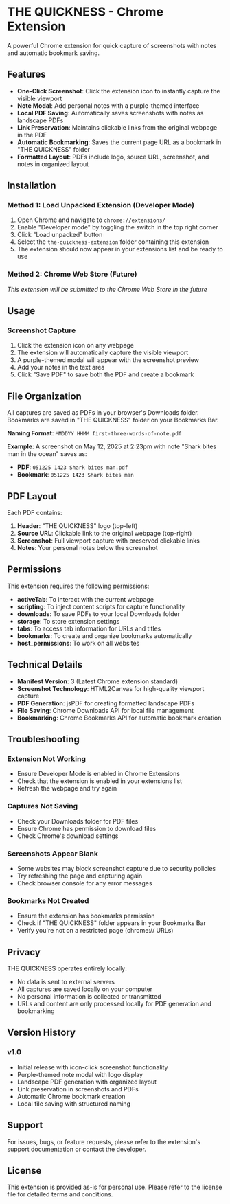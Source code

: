 # THE QUICKNESS - Chrome Extension

A powerful Chrome extension for quick capture of screenshots with notes and automatic bookmark saving.

## Features

- **One-Click Screenshot**: Click the extension icon to instantly capture the visible viewport
- **Note Modal**: Add personal notes with a purple-themed interface
- **Local PDF Saving**: Automatically saves screenshots with notes as landscape PDFs
- **Link Preservation**: Maintains clickable links from the original webpage in the PDF
- **Automatic Bookmarking**: Saves the current page URL as a bookmark in "THE QUICKNESS" folder
- **Formatted Layout**: PDFs include logo, source URL, screenshot, and notes in organized layout

## Installation

### Method 1: Load Unpacked Extension (Developer Mode)

1. Open Chrome and navigate to `chrome://extensions/`
2. Enable "Developer mode" by toggling the switch in the top right corner
3. Click "Load unpacked" button
4. Select the `the-quickness-extension` folder containing this extension
5. The extension should now appear in your extensions list and be ready to use

### Method 2: Chrome Web Store (Future)
*This extension will be submitted to the Chrome Web Store in the future*

## Usage

### Screenshot Capture
1. Click the extension icon on any webpage
2. The extension will automatically capture the visible viewport
3. A purple-themed modal will appear with the screenshot preview
4. Add your notes in the text area
5. Click "Save PDF" to save both the PDF and create a bookmark

## File Organization

All captures are saved as PDFs in your browser's Downloads folder. Bookmarks are saved in "THE QUICKNESS" folder on your Bookmarks Bar.

**Naming Format**: `MMDDYY HHMM first-three-words-of-note.pdf`

**Example**: A screenshot on May 12, 2025 at 2:23pm with note "Shark bites man in the ocean" saves as:
- **PDF**: `051225 1423 Shark bites man.pdf`
- **Bookmark**: `051225 1423 Shark bites man`

## PDF Layout

Each PDF contains:
1. **Header**: "THE QUICKNESS" logo (top-left)
2. **Source URL**: Clickable link to the original webpage (top-right)
3. **Screenshot**: Full viewport capture with preserved clickable links
4. **Notes**: Your personal notes below the screenshot

## Permissions

This extension requires the following permissions:
- **activeTab**: To interact with the current webpage
- **scripting**: To inject content scripts for capture functionality
- **downloads**: To save PDFs to your local Downloads folder
- **storage**: To store extension settings
- **tabs**: To access tab information for URLs and titles
- **bookmarks**: To create and organize bookmarks automatically
- **host_permissions**: To work on all websites

## Technical Details

- **Manifest Version**: 3 (Latest Chrome extension standard)
- **Screenshot Technology**: HTML2Canvas for high-quality viewport capture
- **PDF Generation**: jsPDF for creating formatted landscape PDFs
- **File Saving**: Chrome Downloads API for local file management
- **Bookmarking**: Chrome Bookmarks API for automatic bookmark creation

## Troubleshooting

### Extension Not Working
- Ensure Developer Mode is enabled in Chrome Extensions
- Check that the extension is enabled in your extensions list
- Refresh the webpage and try again

### Captures Not Saving
- Check your Downloads folder for PDF files
- Ensure Chrome has permission to download files
- Check Chrome's download settings

### Screenshots Appear Blank
- Some websites may block screenshot capture due to security policies
- Try refreshing the page and capturing again
- Check browser console for any error messages

### Bookmarks Not Created
- Ensure the extension has bookmarks permission
- Check if "THE QUICKNESS" folder appears in your Bookmarks Bar
- Verify you're not on a restricted page (chrome:// URLs)

## Privacy

THE QUICKNESS operates entirely locally:
- No data is sent to external servers
- All captures are saved locally on your computer
- No personal information is collected or transmitted
- URLs and content are only processed locally for PDF generation and bookmarking

## Version History

### v1.0
- Initial release with icon-click screenshot functionality
- Purple-themed note modal with logo display
- Landscape PDF generation with organized layout
- Link preservation in screenshots and PDFs
- Automatic Chrome bookmark creation
- Local file saving with structured naming

## Support

For issues, bugs, or feature requests, please refer to the extension's support documentation or contact the developer.

## License

This extension is provided as-is for personal use. Please refer to the license file for detailed terms and conditions.